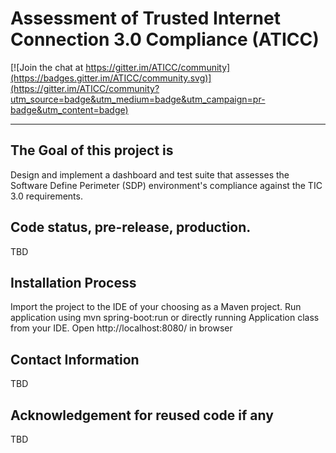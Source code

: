# Assessment of Trusted Internet Connection 3.0 Compliance (ATICC)

[![Join the chat at https://gitter.im/ATICC/community](https://badges.gitter.im/ATICC/community.svg)](https://gitter.im/ATICC/community?utm_source=badge&utm_medium=badge&utm_campaign=pr-badge&utm_content=badge)

---
## The Goal of this project is

Design and implement a dashboard and test suite that assesses the Software Define Perimeter (SDP) environment's compliance against the TIC 3.0 requirements.

## Code status, pre-release, production.
TBD

## Installation Process

Import the project to the IDE of your choosing as a Maven project.
Run application using mvn spring-boot:run or directly running Application class from your IDE.
Open http://localhost:8080/ in browser

## Contact Information
TBD

## Acknowledgement for reused code if any
TBD
